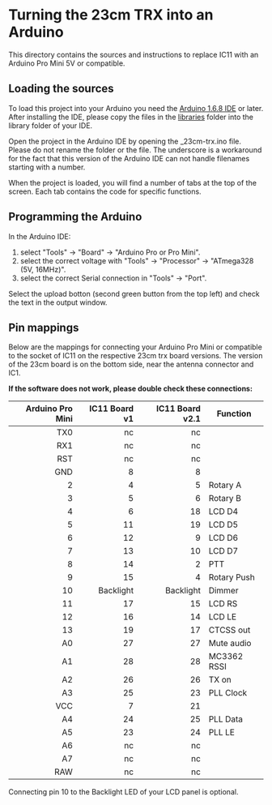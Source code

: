 # Turning the 23cm TRX into an Arduino

This directory contains the sources and instructions to replace IC11 with an Arduino
Pro Mini 5V or compatible.

## Loading the sources

To load this project into your Arduino you need the
[Arduino 1.6.8 IDE](https://www.arduino.cc/en/Main/Software) or later. After installing
the IDE, please copy the files in the [libraries](libraries) folder into the library
folder of your IDE.

Open the project in the Arduino IDE by opening the _23cm-trx.ino file. Please do not
rename the folder or the file. The underscore is a workaround for the fact that this
version of the Arduino IDE can not handle filenames starting with a number.

When the project is loaded, you will find a number of tabs at the top of the screen. Each
tab contains the code for specific functions.

## Programming the Arduino

In the Arduino IDE:

1. select "Tools" -> "Board" -> "Arduino Pro or Pro Mini". 
2. select the correct voltage with "Tools" -> "Processor" -> "ATmega328 (5V, 16MHz)".
3. select the correct Serial connection in "Tools" ->  "Port".

Select the upload botton (second green button from the top left) and check the text in
the output window.

## Pin mappings

Below are the mappings for connecting your Arduino Pro Mini or compatible to the socket of IC11 on the respective 23cm trx board versions. The version of the 23cm board is on the
bottom side, near the antenna connector and IC1.

**If the software does not work, please double check these connections:**

| Arduino Pro Mini |  IC11 Board v1 | IC11 Board v2.1 | Function    |
|-----------------:|---------------:|----------------:|-------------|
|              TX0 |             nc |              nc |             |
|              RX1 |             nc |              nc |             |
|              RST |             nc |              nc |             |
|              GND |              8 |               8 |             |
|                2 |              4 |               5 | Rotary A    |
|                3 |              5 |               6 | Rotary B    |
|                4 |              6 |              18 | LCD D4      |
|                5 |             11 |              19 | LCD D5      |
|                6 |             12 |               9 | LCD D6      |
|                7 |             13 |              10 | LCD D7      |
|                8 |             14 |               2 | PTT         |
|                9 |             15 |               4 | Rotary Push |
|               10 |      Backlight |       Backlight | Dimmer      |
|               11 |             17 |              15 | LCD RS      |
|               12 |             16 |              14 | LCD LE      |
|               13 |             19 |              17 | CTCSS out   |
|               A0 |             27 |              27 | Mute audio  |
|               A1 |             28 |              28 | MC3362 RSSI |
|               A2 |             26 |              26 | TX on       |
|               A3 |             25 |              23 | PLL Clock   |
|              VCC |              7 |              21 |             |
|               A4 |             24 |              25 | PLL Data    |
|               A5 |             23 |              24 | PLL LE      |
|               A6 |             nc |              nc |             |
|               A7 |             nc |              nc |             |
|              RAW |             nc |              nc |             |

Connecting pin 10 to the Backlight LED of your LCD panel is optional.
